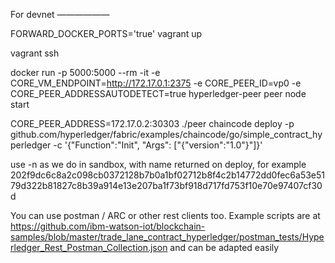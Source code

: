 For devnet
——————

FORWARD_DOCKER_PORTS='true' vagrant up

vagrant ssh

docker run -p 5000:5000 --rm -it -e CORE_VM_ENDPOINT=http://172.17.0.1:2375 -e CORE_PEER_ID=vp0 -e CORE_PEER_ADDRESSAUTODETECT=true hyperledger-peer peer node start

CORE_PEER_ADDRESS=172.17.0.2:30303 ./peer chaincode deploy -p github.com/hyperledger/fabric/examples/chaincode/go/simple_contract_hyperledger -c '{"Function":"Init", "Args": ["{\"version\":\"1.0\"}"]}'

use -n as we do in sandbox, with name returned on deploy, for example
202f9dc6c8a2c098cb0372128b7b0a1bf02712b8f4c2b14772dd0fec6a53e5179d322b81827c8b39a914e13e207ba1f73bf918d717fd753f10e70e97407cf30d

You can use postman / ARC or other rest clients too. Example scripts are at https://github.com/ibm-watson-iot/blockchain-samples/blob/master/trade_lane_contract_hyperledger/postman_tests/Hyperledger_Rest_Postman_Collection.json and can be adapted easily
